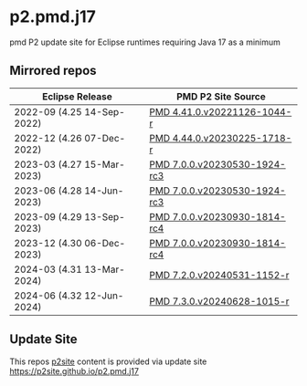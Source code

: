 # p2.pmd.j17
pmd P2 update site for Eclipse runtimes requiring Java 17 as a minimum


## Mirrored repos
| Eclipse Release | PMD P2 Site Source |
| --------------- | ------------------ | 
| 2022-09 (4.25 14-Sep-2022) | [PMD 4.41.0.v20221126-1044-r](https://sourceforge.net/projects/pmd/files/pmd-eclipse/zipped/net.sourceforge.pmd.eclipse.p2updatesite-4.41.0.v20221126-1044-r.zip) |
| 2022-12 (4.26 07-Dec-2022) | [PMD 4.44.0.v20230225-1718-r](https://sourceforge.net/projects/pmd/files/pmd-eclipse/zipped/net.sourceforge.pmd.eclipse.p2updatesite-4.44.0.v20230225-1718-r.zip) |
| 2023-03 (4.27 15-Mar-2023) | [PMD 7.0.0.v20230530-1924-rc3](https://sourceforge.net/projects/pmd/files/pmd-eclipse/zipped/net.sourceforge.pmd.eclipse.p2updatesite-7.0.0.v20230530-1924-rc3.zip) |
| 2023-06 (4.28 14-Jun-2023) | [PMD 7.0.0.v20230530-1924-rc3](https://sourceforge.net/projects/pmd/files/pmd-eclipse/zipped/net.sourceforge.pmd.eclipse.p2updatesite-7.0.0.v20230530-1924-rc3.zip) |
| 2023-09 (4.29 13-Sep-2023) | [PMD 7.0.0.v20230930-1814-rc4](https://sourceforge.net/projects/pmd/files/pmd-eclipse/zipped/net.sourceforge.pmd.eclipse.p2updatesite-7.0.0.v20230930-1814-rc4.zip) |
| 2023-12 (4.30 06-Dec-2023) | [PMD 7.0.0.v20230930-1814-rc4](https://sourceforge.net/projects/pmd/files/pmd-eclipse/zipped/net.sourceforge.pmd.eclipse.p2updatesite-7.0.0.v20230930-1814-rc4.zip) |
| 2024-03 (4.31 13-Mar-2024) | [PMD 7.2.0.v20240531-1152-r](https://sourceforge.net/projects/pmd/files/pmd-eclipse/zipped/net.sourceforge.pmd.eclipse.p2updatesite-7.2.0.v20240531-1152-r.zip) |
| 2024-06 (4.32 12-Jun-2024) | [PMD 7.3.0.v20240628-1015-r](https://sourceforge.net/projects/pmd/files/pmd-eclipse/zipped/net.sourceforge.pmd.eclipse.p2updatesite-7.3.0.v20240628-1015-r.zip) |


## Update Site
This repos [p2site](../../tree/main/p2site) content is provided via update site https://p2site.github.io/p2.pmd.j17


